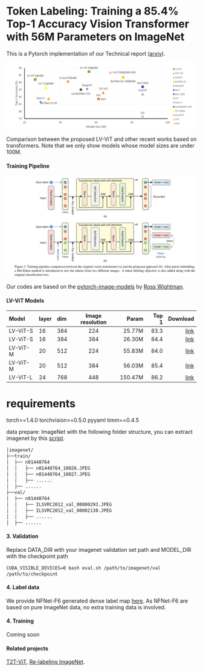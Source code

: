 # Token Labeling: Training a 85.4% Top-1 Accuracy Vision Transformer with 56M Parameters on ImageNet

This is a Pytorch implementation of our Technical report ([arxiv](https://arxiv.org/abs/2104.10858)). 



![Compare](Compare.png)

Comparison between the proposed LV-ViT and other recent works based on transformers. Note that we only show models whose model sizes are under 100M.

#### Training Pipeline

![Pipeline](Pipeline.png)

Our codes are based on the [pytorch-image-models](https://github.com/rwightman/pytorch-image-models) by [Ross Wightman](https://github.com/rwightman).

#### LV-ViT Models

| Model                           | layer | dim  | Image resolution |  Param  | Top 1 |Download |
| :------------------------------ | :---- | :--- | :--------------: |-------: | ----: |   ----: |
| LV-ViT-S                        | 16    | 384  |       224        |  25.77M |  83.3 |[link](https://drive.google.com/file/d/1QQL7sjj41BhjCO4OdDTDgD7u00Guuo1j/view?usp=sharing) |
| LV-ViT-S                        | 16    | 384  |       384        |  26.30M |  84.4 |[link](https://drive.google.com/file/d/1Q1rdCbQTFiB1OjvKYzECcNodbjcdW_FA/view?usp=sharing) |
| LV-ViT-M                        | 20    | 512  |       224        |  55.83M |  84.0 |[link](https://drive.google.com/file/d/1uPDBtkriLm7mEB-tx3nYpWncjD-R0ulC/view?usp=sharing) |
| LV-ViT-M                        | 20    | 512  |       384        |  56.03M |  85.4 |[link](https://drive.google.com/file/d/1mgKpRXXIpudVSeCM1w85_ZuNcMesIRMW/view?usp=sharing) |
| LV-ViT-L                        | 24    | 768  |       448        | 150.47M |  86.2 |[link](https://drive.google.com/file/d/1VUv1uSpnd5lcf_EVEPi4bdLhG7bP5p85/view?usp=sharing) |

# requirements

torch>=1.4.0
torchvision>=0.5.0
pyyaml
timm==0.4.5

data prepare: ImageNet with the following folder structure, you can extract imagenet by this [script](https://gist.github.com/BIGBALLON/8a71d225eff18d88e469e6ea9b39cef4).

```
│imagenet/
├──train/
│  ├── n01440764
│  │   ├── n01440764_10026.JPEG
│  │   ├── n01440764_10027.JPEG
│  │   ├── ......
│  ├── ......
├──val/
│  ├── n01440764
│  │   ├── ILSVRC2012_val_00000293.JPEG
│  │   ├── ILSVRC2012_val_00002138.JPEG
│  │   ├── ......
│  ├── ......
```

#### 3. Validation
Replace DATA_DIR with your imagenet validation set path and MODEL_DIR with the checkpoint path
```
CUDA_VISIBLE_DEVICES=0 bash eval.sh /path/to/imagenet/val /path/to/checkpoint
```

#### 4. Label data

We provide NFNet-F6 generated dense label map [here](https://drive.google.com/file/d/1Cat8HQPSRVJFPnBLlfzVE0Exe65a_4zh/view?usp=sharing). As NFNet-F6 are based on pure ImageNet data, no extra training data is involved.


#### 4. Training

Coming soon

#### Related projects
[T2T-ViT](https://github.com/yitu-opensource/T2T-ViT/), [Re-labeling ImageNet](https://github.com/naver-ai/relabel_imagenet).
